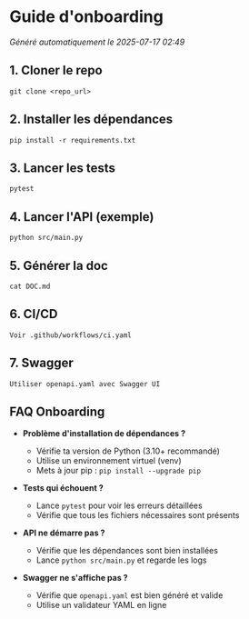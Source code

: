 # Guide d'onboarding

*Généré automatiquement le 2025-07-17 02:49*

## 1. Cloner le repo

    git clone <repo_url>

## 2. Installer les dépendances

    pip install -r requirements.txt

## 3. Lancer les tests

    pytest

## 4. Lancer l'API (exemple)

    python src/main.py

## 5. Générer la doc

    cat DOC.md

## 6. CI/CD

    Voir .github/workflows/ci.yaml

## 7. Swagger

    Utiliser openapi.yaml avec Swagger UI

## FAQ Onboarding

- **Problème d'installation de dépendances ?**
  - Vérifie ta version de Python (3.10+ recommandé)
  - Utilise un environnement virtuel (venv)
  - Mets à jour pip : `pip install --upgrade pip`

- **Tests qui échouent ?**
  - Lance `pytest` pour voir les erreurs détaillées
  - Vérifie que tous les fichiers nécessaires sont présents

- **API ne démarre pas ?**
  - Vérifie que les dépendances sont bien installées
  - Lance `python src/main.py` et regarde les logs

- **Swagger ne s'affiche pas ?**
  - Vérifie que `openapi.yaml` est bien généré et valide
  - Utilise un validateur YAML en ligne

